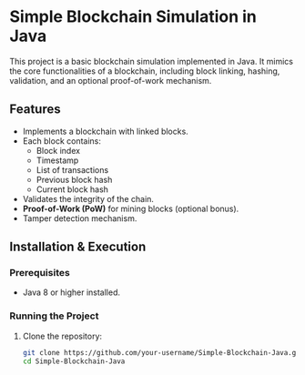 # Simple Blockchain Simulation in Java

This project is a basic blockchain simulation implemented in Java. It mimics the core functionalities of a blockchain, including block linking, hashing, validation, and an optional proof-of-work mechanism.

## Features
- Implements a blockchain with linked blocks.
- Each block contains:
  - Block index
  - Timestamp
  - List of transactions
  - Previous block hash
  - Current block hash
- Validates the integrity of the chain.
- **Proof-of-Work (PoW)** for mining blocks (optional bonus).
- Tamper detection mechanism.

## Installation & Execution

### Prerequisites
- Java 8 or higher installed.

### Running the Project
1. Clone the repository:
   ```sh
   git clone https://github.com/your-username/Simple-Blockchain-Java.git
   cd Simple-Blockchain-Java
